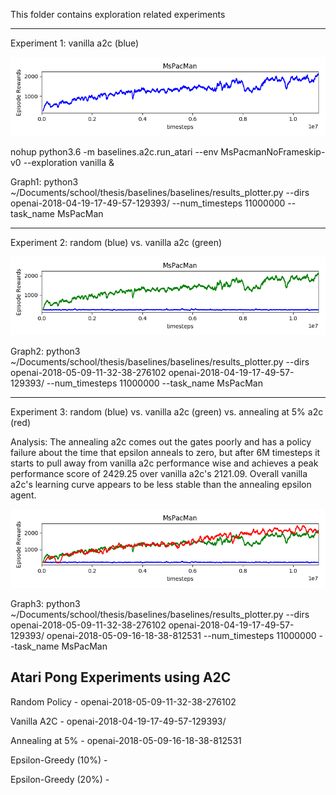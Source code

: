 This folder contains exploration related experiments

------------------------------------------------------------------------
Experiment 1: vanilla a2c (blue)

![Results1](https://github.com/andrewgough94/agents/blob/master/atari/experiments/explorationExperiments/mspacman/Figure_1.png)

nohup python3.6 -m baselines.a2c.run_atari --env MsPacmanNoFrameskip-v0 --exploration vanilla &

Graph1: python3 ~/Documents/school/thesis/baselines/baselines/results_plotter.py --dirs openai-2018-04-19-17-49-57-129393/ --num_timesteps 11000000 --task_name MsPacMan

------------------------------------------------------------------------

Experiment 2: random (blue) vs. vanilla a2c (green)

![Results2](https://github.com/andrewgough94/agents/blob/master/atari/experiments/explorationExperiments/mspacman/Figure_2.png)

Graph2: python3 ~/Documents/school/thesis/baselines/baselines/results_plotter.py --dirs openai-2018-05-09-11-32-38-276102 openai-2018-04-19-17-49-57-129393/  --num_timesteps 11000000 --task_name MsPacMan

-------------------------------------------------------------------------

Experiment 3: random (blue) vs. vanilla a2c (green) vs. annealing at 5% a2c (red)

Analysis: The annealing a2c comes out the gates poorly and has a policy failure about the time that epsilon anneals to zero, but after 6M timesteps it starts to pull away from vanilla a2c performance wise and achieves a peak performance score of 2429.25 over vanilla a2c's 2121.09. Overall vanilla a2c's learning curve appears to be less stable than the annealing epsilon agent.

![Results3](https://github.com/andrewgough94/agents/blob/master/atari/experiments/explorationExperiments/mspacman/MsPacmanRandVanAnneal.png)

Graph3: python3 ~/Documents/school/thesis/baselines/baselines/results_plotter.py --dirs openai-2018-05-09-11-32-38-276102 openai-2018-04-19-17-49-57-129393/ openai-2018-05-09-16-18-38-812531 --num_timesteps 11000000 --task_name MsPacMan

Atari Pong Experiments using A2C
-------------------------------------------------------------------------

Random Policy - openai-2018-05-09-11-32-38-276102

Vanilla A2C - openai-2018-04-19-17-49-57-129393/

Annealing at 5% - openai-2018-05-09-16-18-38-812531

Epsilon-Greedy (10%) - 

Epsilon-Greedy (20%) - 
